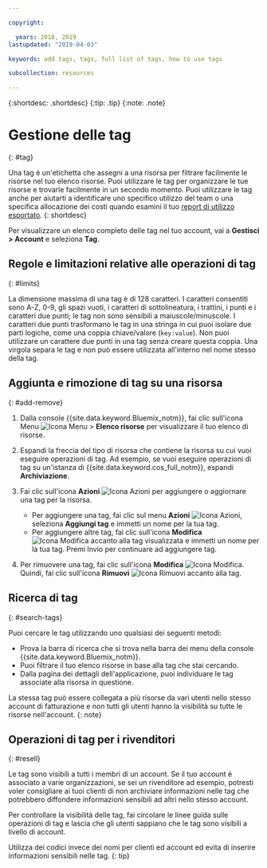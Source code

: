 ```yaml
---

copyright:

  years: 2018, 2019
lastupdated: "2019-04-03"

keywords: add tags, tags, full list of tags, how to use tags

subcollection: resources

---
```


{:shortdesc: .shortdesc}
{:tip: .tip}
{:note: .note}


# Gestione delle tag
{: #tag}

Una tag è un'etichetta che assegni a una risorsa per filtrare facilmente le risorse nel tuo elenco risorse. Puoi utilizzare le tag per organizzare le tue risorse e trovarle facilmente in un secondo momento. Puoi utilizzare le tag anche per aiutarti a identificare uno specifico utilizzo del team o una specifica allocazione dei costi quando esamini il tuo [report di utilizzo esportato](/docs/billing-usage?topic=billing-usage-viewingusage#export-csv).
{: shortdesc}

Per visualizzare un elenco completo delle tag nel tuo account, vai a **Gestisci > Account** e seleziona **Tag**.

## Regole e limitazioni relative alle operazioni di tag
{: #limits}

La dimensione massima di una tag è di 128 caratteri. I caratteri consentiti sono A-Z, 0-9, gli spazi vuoti, i caratteri di sottolineatura, i trattini, i punti e i caratteri due punti; le tag non sono sensibili a maiuscole/minuscole. I caratteri due punti trasformano le tag in una stringa in cui puoi isolare due parti logiche, come una coppia chiave/valore (`key:value`). Non puoi utilizzare un carattere due punti in una tag senza creare questa coppia. Una virgola separa le tag e non può essere utilizzata all'interno nel nome stesso della tag. 

## Aggiunta e rimozione di tag su una risorsa
{: #add-remove}

1. Dalla console {{site.data.keyword.Bluemix_notm}}, fai clic sull'icona Menu ![Icona Menu](../icons/icon_hamburger.svg) > **Elenco risorse** per visualizzare il tuo elenco di risorse.
2. Espandi la freccia del tipo di risorsa che contiene la risorsa su cui vuoi eseguire operazioni di tag. Ad esempio, se vuoi eseguire operazioni di tag su un'istanza di {{site.data.keyword.cos_full_notm}}, espandi **Archiviazione**.  
3. Fai clic sull'icona **Azioni** ![Icona Azioni](../icons/action-menu-icon.svg) per aggiungere o aggiornare una tag per la risorsa.

    * Per aggiungere una tag, fai clic sul menu **Azioni** ![Icona Azioni](../icons/action-menu-icon.svg), seleziona **Aggiungi tag** e immetti un nome per la tua tag. 
    * Per aggiungere altre tag, fai clic sull'icona **Modifica** ![Icona Modifica](../icons/edit-tagging.svg) accanto alla tag visualizzata e immetti un nome per la tua tag. Premi Invio per continuare ad aggiungere tag.
4. Per rimuovere una tag, fai clic sull'icona **Modifica** ![Icona Modifica](../icons/edit-tagging.svg). Quindi, fai clic sull'icona **Rimuovi** ![Icona Rimuovi](../icons/close-tagging.svg) accanto alla tag. 

## Ricerca di tag
{: #search-tags}

Puoi cercare le tag utilizzando uno qualsiasi dei seguenti metodi:

  * Prova la barra di ricerca che si trova nella barra dei menu della console {{site.data.keyword.Bluemix_notm}}.
  * Puoi filtrare il tuo elenco risorse in base alla tag che stai cercando.
  * Dalla pagina dei dettagli dell'applicazione, puoi individuare le tag associate alla risorsa in questione.

La stessa tag può essere collegata a più risorse da vari utenti nello stesso account di fatturazione e non tutti gli utenti hanno la visibilità su tutte le risorse nell'account.
{: note}


## Operazioni di tag per i rivenditori
{: #resell}

Le tag sono visibili a tutti i membri di un account. Se il tuo account è associato a varie organizzazioni, se sei un rivenditore ad esempio, potresti voler consigliare ai tuoi clienti di non archiviare informazioni nelle tag che potrebbero diffondere informazioni sensibili ad altri nello stesso account. 

Per controllare la visibilità delle tag, fai circolare le linee guida sulle operazioni di tag e lascia che gli utenti sappiano che le tag sono visibili a livello di account.

Utilizza dei codici invece dei nomi per clienti ed account ed evita di inserire informazioni sensibili nelle tag.
{: tip}
